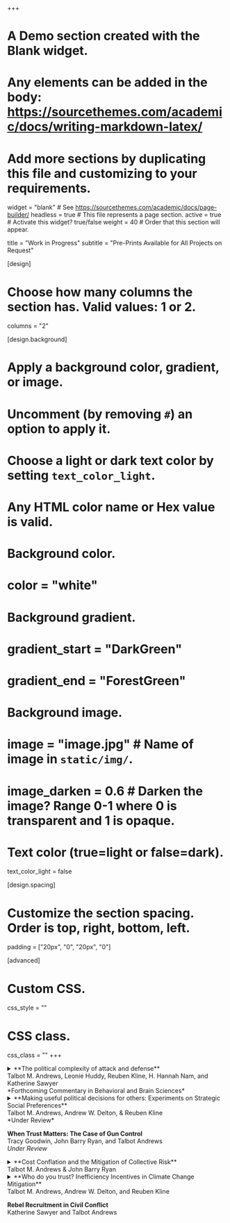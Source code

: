 +++
# A Demo section created with the Blank widget.
# Any elements can be added in the body: https://sourcethemes.com/academic/docs/writing-markdown-latex/
# Add more sections by duplicating this file and customizing to your requirements.

widget = "blank"  # See https://sourcethemes.com/academic/docs/page-builder/
headless = true  # This file represents a page section.
active = true  # Activate this widget? true/false
weight = 40  # Order that this section will appear.

title = "Work in Progress"
subtitle = "Pre-Prints Available for All Projects on Request"

[design]
  # Choose how many columns the section has. Valid values: 1 or 2.
  columns = "2"

[design.background]
  # Apply a background color, gradient, or image.
  #   Uncomment (by removing `#`) an option to apply it.
  #   Choose a light or dark text color by setting `text_color_light`.
  #   Any HTML color name or Hex value is valid.

  # Background color.
  # color = "white"
  
  # Background gradient.
  # gradient_start = "DarkGreen"
  # gradient_end = "ForestGreen"
  
  # Background image.
  # image = "image.jpg"  # Name of image in `static/img/`.
  # image_darken = 0.6  # Darken the image? Range 0-1 where 0 is transparent and 1 is opaque.

  # Text color (true=light or false=dark).
  text_color_light = false

[design.spacing]
  # Customize the section spacing. Order is top, right, bottom, left.
  padding = ["20px", "0", "20px", "0"]

[advanced]
 # Custom CSS. 
 css_style = ""
 
 # CSS class.
 css_class = ""
+++

<details>
  <summary>**The political complexity of attack and defense**<br/>
Talbot M. Andrews, Leonie Huddy, Reuben Kline, H. Hannah Nam, and Katherine Sawyer<br/>
*Forthcoming Commentary in Behavioral and Brain Sciences*</summary>

De Dreu and Gross’s distinction between attack and defense is complicated in real-world conflicts because competing leaders construe their position as one of defense, and power imbalances place status quo challengers in a defensive position. Their account of defense as vigilant avoidance is incomplete because it avoids a reference to anger which transforms anxious avoidance into collective and unified action. 

</details>


<details>
  <summary>**Making useful political decisions for others: Experiments on Strategic Social Preferences**<br/>
Talbot M. Andrews, Andrew W. Delton, & Reuben Kline<br/>
*Under Review*</summary>

Politics often involves making decisions on behalf of others. Will citizens make these decisions for others in ways that are useful? Classic models that assume citizens are narrowly self-interested suggest they will not. More recent models incorporating social preferences—the willingness of people to pay personal costs to benefit others—suggests people will help others, including through political activity. We extend these models using two experimental games which ask not just whether people will pay a cost on behalf of others, but whether they will do so in a way that is strategically useful. Our game simulates making decisions to prevent others from experiencing disaster. We find that players are not only generous but are strategically so: Players tended to choose in the way that furthers positive outcomes for others. Our experiments suggest social preferences can lead to useful political decisions on behalf of others.

</details>


**When Trust Matters: The Case of Gun Control**<br/>
Tracy Goodwin, John Barry Ryan, and Talbot Andrews<br/>
*Under Review*

<details>
  <summary>**Cost Conflation and the Mitigation of Collective Risk**<br/>
Talbot M. Andrews & John Barry Ryan<br/>
</summary>

How do we best mobilize people to pay the costs of disaster prevention? Thoughintuitively it makes sense to emphasize the damages associated with failed prevention, we find that this activates a novel heuristic, “cost conflation,” where people assume expensive problems require extensive solutions. Using both an incentivized experiment and formal modeling techniques, we find subjects engage in cost conflation. As a result, people fail to prevent smaller disasters and pay too much to prevent large disasters when cheap solutions exist. Further, overemphasizing disaster damages could undermine successful prevention because, under cost conflation, people may view these disasters as too big to solve.

</details>


<details>
  <summary>**Who do you trust? Inefficiency Incentives in Climate Change Mitigation**<br/>
Talbot M. Andrews, Andrew W. Delton, and Reuben Kline<br/>
</summary>

Climate change is an extremely polarized issue in the United States, with leaders across the political spectrum sending very different messages about whether and how we should implement mitigation policies. Do citizens have the tools necessary to distinguish between helpful and unhelpful information about mitigation policies? Leaders have different incentives which constrain their support for or opposition to mitigation spending. Here we test whether citizens are sensitive to different institutions which may give leaders an incentive to misrepresent the cost of providing public goods like mitigation or disaster prevention. We use an incentivized experiment to do so, specifically using a modified collective risk social dilemma. In this public goods game, players must contribute enough money to prepare for an ongoing disaster. Leaders know the exact cost of damage prevention, and send signals to the other players about the cost. We show that people are sensitive to institutional differences: when leaders have a stake in inefficiency, citizens trust the leader less and contribute less to the public good. In the midst of bleak research on mitigation policy support, we provide optimistic evidence of people’s ability to differentiate between helpful and unhelpful information about mitigation policies

</details>

**Rebel Recruitment in Civil Conflict**<br/>
Katherine Sawyer and Talbot Andrews<br/>

